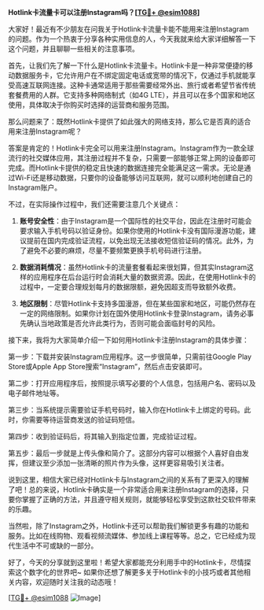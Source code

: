 **Hotlink卡流量卡可以注册Instagram吗？[[TG💪+ @esim1088](https://t.me/s/esim1088)]**

大家好！最近有不少朋友在问我关于Hotlink卡流量卡能不能用来注册Instagram的问题。作为一个热衷于分享各种实用信息的人，今天我就来给大家详细解答一下这个问题，并且聊聊一些相关的注意事项。

首先，让我们先了解一下什么是Hotlink卡流量卡。Hotlink卡是一种非常便捷的移动数据服务卡，它允许用户在不绑定固定电话或宽带的情况下，仅通过手机就能享受高速互联网连接。这种卡通常适用于那些需要经常外出、旅行或者希望节省传统套餐费用的人群。它支持多种网络制式（如4G LTE），并且可以在多个国家和地区使用，具体取决于你购买时选择的运营商和服务范围。

那么问题来了：既然Hotlink卡提供了如此强大的网络支持，那么它是否真的适合用来注册Instagram呢？

答案是肯定的！Hotlink卡完全可以用来注册Instagram。Instagram作为一款全球流行的社交媒体应用，其注册过程并不复杂，只需要一部能够正常上网的设备即可完成。而Hotlink卡提供的稳定且快速的数据连接完全能满足这一需求。无论是通过Wi-Fi还是移动数据，只要你的设备能够访问互联网，就可以顺利地创建自己的Instagram账户。

不过，在实际操作过程中，我们还需要注意几个关键点：

1. **账号安全性**：由于Instagram是一个国际性的社交平台，因此在注册时可能会要求输入手机号码以验证身份。如果你使用的Hotlink卡没有国际漫游功能，建议提前在国内完成验证流程，以免出现无法接收短信验证码的情况。此外，为了避免不必要的麻烦，尽量不要频繁更换手机号码进行注册。

2. **数据消耗情况**：虽然Hotlink卡的流量套餐看起来很划算，但其实Instagram这样的应用程序在后台运行时会消耗大量的数据资源。因此，在使用Hotlink卡的过程中，一定要合理规划每月的数据限额，避免因超支而导致额外收费。

3. **地区限制**：尽管Hotlink卡支持多国漫游，但在某些国家和地区，可能仍然存在一定的网络限制。如果你计划在国外使用Hotlink卡登录Instagram，请务必事先确认当地政策是否允许此类行为，否则可能会面临封号的风险。

接下来，我将为大家简单介绍一下如何用Hotlink卡注册Instagram的具体步骤：

第一步：下载并安装Instagram应用程序。这一步很简单，只需前往Google Play Store或Apple App Store搜索“Instagram”，然后点击安装即可。

第二步：打开应用程序后，按照提示填写必要的个人信息，包括用户名、密码以及电子邮件地址等。

第三步：当系统提示需要验证手机号码时，输入你在Hotlink卡上绑定的号码。此时，你需要等待运营商发送的验证码短信。

第四步：收到验证码后，将其输入到指定位置，完成验证过程。

第五步：最后一步就是上传头像和简介了。这部分内容可以根据个人喜好自由发挥，但建议至少添加一张清晰的照片作为头像，这样更容易吸引关注者。

说到这里，相信大家已经对Hotlink卡与Instagram之间的关系有了更深入的理解了吧！总的来说，Hotlink卡确实是一个非常适合用来注册Instagram的选择，只要你掌握了正确的方法，并且遵守相关规则，就能够轻松享受到这款社交软件带来的乐趣。

当然啦，除了Instagram之外，Hotlink卡还可以帮助我们解锁更多有趣的功能和服务。比如在线购物、观看视频流媒体、参加线上课程等等。总之，它已经成为现代生活中不可或缺的一部分。

好了，今天的分享就到这里啦！希望大家都能充分利用手中的Hotlink卡，尽情探索这个数字化的世界吧~ 如果你还想了解更多关于Hotlink卡的小技巧或者其他相关内容，欢迎随时关注我的动态哦！

[[TG💪+ @esim1088](https://t.me/s/esim1088) ![Image](https://i.postimg.cc/4NQfJmqS/Snipaste-2025-05-13-00-14-12.png)]